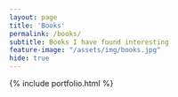 ```yaml
---
layout: page
title: 'Books'
permalink: /books/
subtitle: Books I have found interesting
feature-image: "/assets/img/books.jpg"
hide: true
---
```

{% include portfolio.html %}
